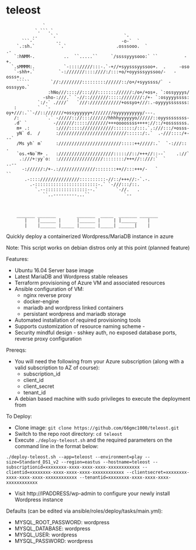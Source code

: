 # teleost
                                                                                                    
                  `                                                             
               `.```.`                                                          
              ..     `.`                         `-                             
          ```-`        ..                       -o-`  `                         
        `.:sh.`         `.`                   .osssooo.  `                .-    
       `:hNMM-.           ..  ``.....``     `/ssssyyysooo:` ``          -+.     
      `.sMMMM:.           `-:::://///:::-.`-+//+syysssyyssoo+.  .     -oso      
       `-shh+.`         `-:///////::::////:/:::+o/+oyysssyyssoo/-   -osss+..    
        `````        `//:////////::::::::://////::/o+/+syyssss/`  -osssyyo.`    
                    :hNo///:::://:::///::::::://////:/o+/+os+. `:ossyyyys/      
                  -sho-:///.` `-//::///////:::::////////:/+- `:osyyyyssss:      
                `:/-` .////`   `///:////////////+ossyo+///:.-oyyyysssssss:      
       :        `  `-oy+///:.``-//::///////+ossyyyyyy+////////oyyyyyyyyyy/---.  
       /:          `.` -/////:://:::///////hhhhyyyyyyo//////::oyyssssssss-      
       .d` `          -///////:::::////////+++oooossss++++://::/+osssssss.      
        m+ .:          :////:::::////////////::::::::/:::.`.:///:::/+osss-      
        yN` d.  /      ://////////////////////////::::::/:.`  .-///::::/+---`   
        /Ms yh` m`     :////////////////////////:::::++/////:.`  `-:///::   .   
        `os.+No`M+ .   ://///////////////////::::://::/+++//::--`    .://`      
         .:///+:yy`o:  ://///////////////::::::::/+++//::///:`  `       ..--    
          -://////:/+-.://////////////::::::::++//:::+++/-   `             ``   
           .-::::///////////////::::::::::-//::/+++//:-`.-.                     
             .-::::::::::::::::::::::::-.` `-///:::/::.                         
               `.--::::::::::::::::--.`       `-//.   .                         
                  ``..---------...``             `--                            
                                                                                
                                                                                
                                                                                
        _______ _______        _______  _____  _______ _______
           |    |______ |      |______ |     | |______    |   
           |    |______ |_____ |______ |_____| ______|    |   
                                                       
Quickly deploy a containerized Wordpress/MariaDB instance in azure

Note: This script works on debian distros only at this point (planned feature)

Features:
- Ubuntu 16.04 Server base image
- Latest MariaDB and Wordpress stable releases
- Terraform provisioning of Azure VM and associated resources
- Ansible configuration of VM:
    - nginx reverse proxy
    - docker-engine
    - mariadb and wordpress linked containers
    - persistant wordpress and mariadb storage
- Automated installation of required provisioning tools
- Supports customization of resource naming scheme <APPNAME>-<ENVIRONMENT>
- Security mindful design - sshkey auth, no exposed database ports, reverse proxy configuration


Prereqs:
- You will need the following from your Azure subscription (along with a valid subscription to AZ of course):
    - subscription_id
    - client_id
    - client_secret
    - tenant_id
- A debian based machine with sudo privileges to execute the deployment from

To Deploy:
- Clone image: `git clone https://github.com/66gmc1000/teleost.git`
- Switch to the repo root directory: `cd teleost`
- Execute `./deploy-teleost.sh` and the required parameters on the command line in the format below:

`./deploy-teleost.sh --app=teleost --environment=play --size=Standard_DS1_v2 --region=eastus --hostname=teleost --subscriptionid=xxxxxxxx-xxxx-xxxx-xxxx-xxxxxxxxxxxx --clientid=xxxxxxxx-xxxx-xxxx-xxxx-xxxxxxxxxxxx --clientsecret=xxxxxxxx-xxxx-xxxx-xxxx-xxxxxxxxxxxx --tenantid=xxxxxxxx-xxxx-xxxx-xxxx-xxxxxxxxxxxx`

- Visit http://IPADDRESS/wp-admin to configure your newly install Wordpress instance

Defaults (can be edited via ansible/roles/deploy/tasks/main.yml):

- MYSQL_ROOT_PASSWORD: wordpress
- MYSQL_DATABASE: wordpress
- MYSQL_USER: wordpress
- MYSQL_PASSWORD: wordpress
